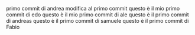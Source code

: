 primo commit di andrea 
modifica al primo commit 
questo è  il mio primo commit di edo
questo è  il mio primo commit di ale
questo è il primo commit di andreas
questo è il primo commit di samuele
questo è il primo commit di Fabio
